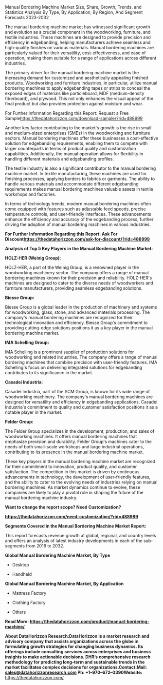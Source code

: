 Manual Bordering Machine Market Size, Share, Growth, Trends, and
Statistics Analysis By Type, By Application, By Region, And Segment
Forecasts 2023-2032

The manual bordering machine market has witnessed significant growth and
evolution as a crucial component in the woodworking, furniture, and
textile industries. These machines are designed to provide precision and
efficiency in edgebanding, helping manufacturers achieve seamless and
high-quality finishes on various materials. Manual bordering machines
are particularly valued for their versatility, cost-effectiveness, and
ease of operation, making them suitable for a range of applications
across different industries.

The primary driver for the manual bordering machine market is the
increasing demand for customized and aesthetically appealing finished
products. Woodworking and furniture industries, in particular, utilize
manual bordering machines to apply edgebanding tapes or strips to
conceal the exposed edges of materials like particleboard, MDF
(medium-density fiberboard), and plywood. This not only enhances the
visual appeal of the final product but also provides protection against
moisture and wear.

For Further Information Regarding this Report: Request a Free
Sample<https://thedatahorizzon.com/download-sample/?rid=488999>

Another key factor contributing to the market's growth is the rise in
small and medium-sized enterprises (SMEs) in the woodworking and
furniture sectors. Manual bordering machines offer these businesses a
cost-effective solution for edgebanding requirements, enabling them to
compete with larger counterparts in terms of product quality and
customization capabilities. Additionally, the manual operation allows
for flexibility in handling different materials and edgebanding
profiles.

The textile industry is also a significant contributor to the manual
bordering machine market. In textile manufacturing, these machines are
used for finishing processes, applying borders to fabrics or garments.
The ability to handle various materials and accommodate different
edgebanding requirements makes manual bordering machines valuable assets
in textile workshops and factories.

In terms of technology trends, modern manual bordering machines often
come equipped with features such as adjustable feed speeds, precise
temperature controls, and user-friendly interfaces. These advancements
enhance the efficiency and accuracy of the edgebanding process, further
driving the adoption of manual bordering machines in various industries.

**For Further Information Regarding this Report: Ask For
Discount<https://thedatahorizzon.com/ask-for-discount/?rid=488999>**

**Analysis of Top 5 Key Players in the Manual Bordering Machine
Market:**

**HOLZ-HER (Weinig Group):**

HOLZ-HER, a part of the Weinig Group, is a renowned player in the
woodworking machinery sector. The company offers a range of manual
bordering machines known for their precision and reliability. HOLZ-HER's
machines are designed to cater to the diverse needs of woodworkers and
furniture manufacturers, providing seamless edgebanding solutions.

**Biesse Group:**

Biesse Group is a global leader in the production of machinery and
systems for woodworking, glass, stone, and advanced materials
processing. The company's manual bordering machines are recognized for
their technological innovation and efficiency. Biesse Group's commitment
to providing cutting-edge solutions positions it as a key player in the
manual bordering machine market.

**IMA Schelling Group:**

IMA Schelling is a prominent supplier of production solutions for
woodworking and related industries. The company offers a range of manual
bordering machines that combine precision with user-friendly features.
IMA Schelling's focus on delivering integrated solutions for edgebanding
contributes to its significance in the market.

**Casadei Industria:**

Casadei Industria, part of the SCM Group, is known for its wide range of
woodworking machinery. The company's manual bordering machines are
designed for versatility and efficiency in edgebanding applications.
Casadei Industria's commitment to quality and customer satisfaction
positions it as a notable player in the market.

**Felder Group:**

The Felder Group specializes in the development, production, and sales
of woodworking machines. It offers manual bordering machines that
emphasize precision and durability. Felder Group's machines cater to the
needs of both small-scale workshops and large industrial operations,
contributing to its presence in the manual bordering machine market.

These key players in the manual bordering machine market are recognized
for their commitment to innovation, product quality, and customer
satisfaction. The competition in this market is driven by continuous
advancements in technology, the development of user-friendly features,
and the ability to cater to the evolving needs of industries relying on
manual bordering machines. As market dynamics continue to evolve, these
companies are likely to play a pivotal role in shaping the future of the
manual bordering machine industry.

**Want to change the report scope? Need Customization?**

**<https://thedatahorizzon.com/need-customization/?rid=488999>**

**Segments Covered in the Manual Bordering Machine Market Report:**

This report forecasts revenue growth at global, regional, and country
levels and offers an analysis of latest industry developments in each of
the sub-segments from 2018 to 2032.

**Global Manual Bordering Machine Market, By Type**

-   Desktop

-   Handheld

**Global Manual Bordering Machine Market, By Application**

-   Mattress Factory

-   Clothing Factory

-   Others

**Read More:
<https://thedatahorizzon.com/product/manual-bordering-machine/>**

**About DataHorizzon Research:**DataHorizzon is a market research and
advisory company that assists organizations across the globe in
formulating growth strategies for changing business dynamics. Its
offerings include consulting services across enterprises and business
insights to make actionable decisions. DHR’s comprehensive research
methodology for predicting long-term and sustainable trends in the
market facilitates complex decisions for organizations.**Contact:Mail:**
<sales@datahorizzonresearch.com> **Ph:** +1–970–672–0390**Website:**
<https://thedatahorizzon.com/>
